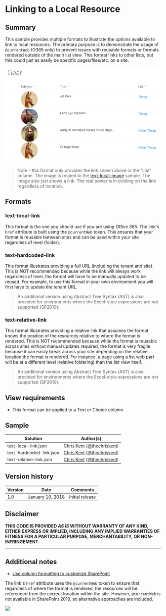 # Linking to a Local Resource

## Summary
This sample provides multiple formats to illustrate the options available to link to local resources. The primary purpose is to demonstrate the usage of `@currentWeb` (O365 only) to prevent issues with reusable formats or formats rendered outside of the main list view. This format links to other lists, but this could just as easily be specific pages/files/etc. on a site.

![screenshot of the sample](./assets/screenshot.png)

>Note - this format only provides the link shown above in the "List" column. The image is related to the [text-local-image](../text-local-image/) sample. The image also just shows a link. The real power is in clicking on the link regardless of location.

## Formats

### text-local-link

This format is the one you should use if you are using Office 365. The link's `href` attribute is built using the `@currentWeb` token. This ensures that your format is reusable between sites and can be used within your site regardless of level (folder).

### text-hardcoded-link

This format illustrates providing a full URL (including the tenant and site). This is NOT recommended because while the link will always work regardless of level, the format will have to be manually updated to be reused. For example, to use this format in your own environment you will first have to update the tenant URL.

> An additional version using Abstract Tree Syntax (AST) is also provided for environments where the Excel-style expressions are not supported (SP2019).

### text-relative-link

This format illustrates providing a relative link that assumes the format knows the position of the resources relative to where the format is rendered. This is NOT recommended because while the format is reusable across sites without manual updates required, the format is very fragile because it can easily break across your site depending on the relative location the format is rendered. For instance, a page using a list web part will be at a different level (relative foldering) than the list view itself.

> An additional version using Abstract Tree Syntax (AST) is also provided for environments where the Excel-style expressions are not supported (SP2019).

## View requirements
- This format can be applied to a Text or Choice column

## Sample

Solution|Author(s)
--------|---------
text-local-link.json | [Chris Kent](https://github.com/thechriskent) ([@thechriskent](https://twitter.com/thechriskent))
text-hardcoded-link.json | [Chris Kent](https://github.com/thechriskent) ([@thechriskent](https://twitter.com/thechriskent))
text-relative-link.json | [Chris Kent](https://github.com/thechriskent) ([@thechriskent](https://twitter.com/thechriskent))

## Version history

Version|Date|Comments
-------|----|--------
1.0|January 10, 2018|Initial release

## Disclaimer
**THIS CODE IS PROVIDED *AS IS* WITHOUT WARRANTY OF ANY KIND, EITHER EXPRESS OR IMPLIED, INCLUDING ANY IMPLIED WARRANTIES OF FITNESS FOR A PARTICULAR PURPOSE, MERCHANTABILITY, OR NON-INFRINGEMENT.**

---

## Additional notes
- [Use column formatting to customize SharePoint](https://docs.microsoft.com/en-us/sharepoint/dev/declarative-customization/column-formatting)

The link's `href` attribute uses the `@currentWeb` token to ensure that regardless of where the format is rendered, the resources will be referenced from the correct location within the site. However, `@currentWeb` is not available in SharePoint 2019, so alternative approaches are included.

<img src="https://pnptelemetry.azurewebsites.net/list-formatting/column-samples/text-local-link" />